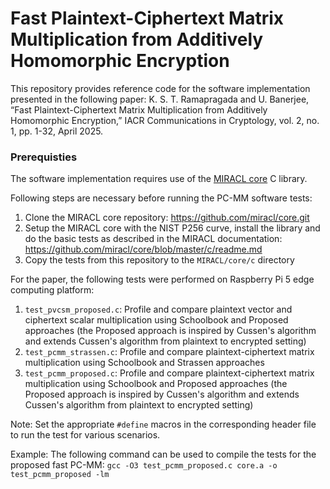 # Fast Plaintext-Ciphertext Matrix Multiplication from Additively Homomorphic Encryption

This repository provides reference code for the software implementation presented in the following paper: K. S. T. Ramapragada and U. Banerjee, “Fast Plaintext-Ciphertext Matrix Multiplication from Additively Homomorphic Encryption,” IACR Communications in Cryptology, vol. 2, no. 1, pp. 1-32, April 2025.

### Prerequisties

The software implementation requires use of the [MIRACL core](https://github.com/miracl/core/tree/master/c) C library.

Following steps are necessary before running the PC-MM software tests:
1. Clone the MIRACL core repository: https://github.com/miracl/core.git
2. Setup the MIRACL core with the NIST P256 curve, install the library and do the basic tests as described in the MIRACL documentation: https://github.com/miracl/core/blob/master/c/readme.md
3. Copy the tests from this repository to the ```MIRACL/core/c``` directory

For the paper, the following tests were performed on Raspberry Pi 5 edge computing platform:
1. ```test_pvcsm_proposed.c```: Profile and compare plaintext vector and ciphertext scalar multiplication using Schoolbook and Proposed approaches (the Proposed approach is inspired by Cussen's algorithm and extends Cussen's algorithm from plaintext to encrypted setting)
2. ```test_pcmm_strassen.c```: Profile and compare plaintext-ciphertext matrix multiplication using Schoolbook and Strassen approaches
3. ```test_pcmm_proposed.c```: Profile and compare plaintext-ciphertext matrix multiplication using Schoolbook and Proposed approaches (the Proposed approach is inspired by Cussen's algorithm and extends Cussen's algorithm from plaintext to encrypted setting)

Note: Set the appropriate ```#define``` macros in the corresponding header file to run the test for various scenarios.

Example: The following command can be used to compile the tests for the proposed fast PC-MM: ```gcc -O3 test_pcmm_proposed.c core.a -o test_pcmm_proposed -lm```


